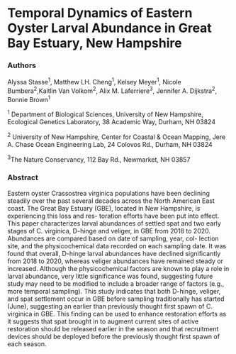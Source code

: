 # Temporal Dynamics of Eastern Oyster Larval Abundance in Great Bay Estuary, New Hampshire

### Authors
Alyssa Stasse<sup>1</sup>, Matthew LH. Cheng<sup>1</sup>, Kelsey Meyer<sup>1</sup>, Nicole Bumbera<sup>2</sup>,Kaitlin Van Volkom<sup>2</sup>, Alix M. Laferriere<sup>3</sup>, Jennifer A. Dijkstra<sup>2</sup>, Bonnie Brown<sup>1</sup>

<sup>1</sup> Department of Biological Sciences, University of New Hampshire, Ecological Genetics Laboratory, 38 Academic Way, Durham, NH 03824

<sup>2</sup> University of New Hampshire, Center for Coastal & Ocean Mapping, Jere A. Chase Ocean Engineering Lab, 24 Colovos Rd., Durham, NH 03824

<sup>3</sup>The Nature Conservancy, 112 Bay Rd., Newmarket, NH 03857

### Abstract
Eastern oyster Crassostrea virginica populations have been declining steadily over the past several decades across the North American East coast. The Great Bay Estuary (GBE), located in New Hampshire, is experiencing this loss and res- toration efforts have been put into effect. This paper characterizes larval abundances of settled spat and two early stages of C. virginica, D-hinge and veliger, in GBE from 2018 to 2020. Abundances are compared based on date of sampling, year, col- lection site, and the physicochemical data recorded on each sampling date. It was found that overall, D-hinge larval abundances have declined significantly from 2018 to 2020, whereas veliger abundances have remained steady or increased. Although the physicochemical factors are known to play a role in larval abundance, very little significance was found, suggesting future study may need to be modified to include a broader range of factors (e.g., more temporal sampling). This study indicates that both D-hinge, veliger, and spat settlement occur in GBE before sampling traditionally has started (June), suggesting an earlier than previously thought first spawn of C. virginica in GBE. This finding can be used to enhance restoration efforts as it suggests that spat brought in to augment current sites of active restoration should be released earlier in the season and that recruitment devices should be deployed before the previously thought first spawn of each season.
